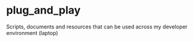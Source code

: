 # plug_and_play
Scripts, documents and resources that can be used across my developer environment (laptop) 

